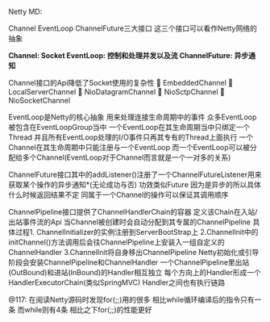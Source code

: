 Netty MD:

Channel EventLoop ChannelFuture三大接口 这三个接口可以看作Netty网络的抽象

**Channel: Socket
EventLoop: 控制和处理并发以及流
ChannelFuture: 异步通知**

Channel接口的Api降低了Socket使用的复杂性
 EmbeddedChannel
 LocalServerChannel
 NioDatagramChannel
 NioSctpChannel
 NioSocketChannel

EventLoop是Netty的核心抽象 用来处理连接生命周期中的事件
众多EventLoop被包含在EventLoopGroup当中 一个EventLoop在其生命周期当中只绑定一个Thread 并且所有EventLoop处理的I/O事件只再其专有的Thread上面执行
一个Channel在其生命周期中只能注册与一个EventLoop 而一个EventLoop可以被分配给多个Channel(EventLoop对于Channel而言就是一个一对多的关系)

ChannelFuture接口其中的addListener()注册了一个ChannelFutureListener用来获取某个操作的异步通知*(无论成功与否) 功效类似Future<T> 因为是异步的所以具体什么时候返回结果不定 同属于一个Channel的操作可以保证其调用顺序

ChannelPipeline接口提供了ChannelHandlerChain的容器 定义该Chain在入站/出站事件流的Api 当Channel被创建时会自动分配到其专属的ChannelPipeline
具体过程1. ChannelInitializer的实例注册到ServerBootStrap上 2.ChannelInit中的initChannel()方法调用后会往ChannelPipeline上安装入一组自定义的ChannelHandler 3.ChannelInit将自身移出ChannelPipeline
Netty初始化或引导阶段会安装ChannelPipeline和ChannelHandler 一个ChannelPipeline里出站(OutBound)和进站(InBound)的Handler相互独立 每个方向上的Handler形成一个HandlerExecutorChain(类似SpringMVC) Handler之间也有执行链路

@117: 在阅读Netty源码时发现for(;;)用的很多 相比while循环编译后的指令只有一条 而while则有4条 相比之下for(;;)的性能更好




